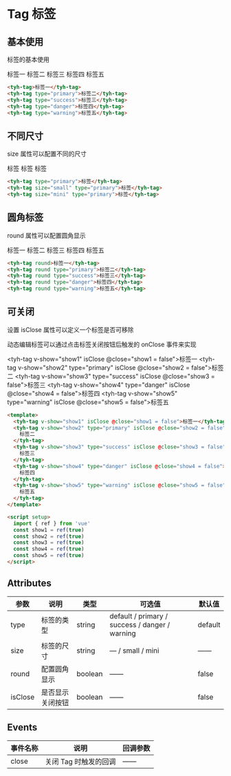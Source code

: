 # Tag 标签

## 基本使用

标签的基本使用

<tyh-tag>标签一</tyh-tag>
<tyh-tag type="primary">标签二</tyh-tag>
<tyh-tag type="success">标签三</tyh-tag>
<tyh-tag type="danger">标签四</tyh-tag>
<tyh-tag type="warning">标签五</tyh-tag>

```html
<tyh-tag>标签一</tyh-tag>
<tyh-tag type="primary">标签二</tyh-tag>
<tyh-tag type="success">标签三</tyh-tag>
<tyh-tag type="danger">标签四</tyh-tag>
<tyh-tag type="warning">标签五</tyh-tag>
```

## 不同尺寸

size 属性可以配置不同的尺寸

<tyh-tag type="primary">标签</tyh-tag>
<tyh-tag size="small" type="primary">标签</tyh-tag>
<tyh-tag size="mini" type="primary">标签</tyh-tag>

```html
<tyh-tag type="primary">标签</tyh-tag>
<tyh-tag size="small" type="primary">标签</tyh-tag>
<tyh-tag size="mini" type="primary">标签</tyh-tag>
```

## 圆角标签

round 属性可以配置圆角显示

<tyh-tag round>标签一</tyh-tag>
<tyh-tag round type="primary">标签二</tyh-tag>
<tyh-tag round type="success">标签三</tyh-tag>
<tyh-tag round type="danger">标签四</tyh-tag>
<tyh-tag round type="warning">标签五</tyh-tag>

```html
<tyh-tag round>标签一</tyh-tag>
<tyh-tag round type="primary">标签二</tyh-tag>
<tyh-tag round type="success">标签三</tyh-tag>
<tyh-tag round type="danger">标签四</tyh-tag>
<tyh-tag round type="warning">标签五</tyh-tag>
```

## 可关闭

设置 isClose 属性可以定义一个标签是否可移除

动态编辑标签可以通过点击标签关闭按钮后触发的 onClose 事件来实现

<tyh-tag v-show="show1" isClose @close="show1 = false">标签一</tyh-tag>
<tyh-tag v-show="show2" type="primary" isClose @close="show2 = false">标签二</tyh-tag>
<tyh-tag v-show="show3" type="success" isClose @close="show3 = false">标签三</tyh-tag>
<tyh-tag v-show="show4" type="danger" isClose @close="show4 = false">标签四</tyh-tag>
<tyh-tag v-show="show5" type="warning" isClose @close="show5 = false">标签五</tyh-tag>

```html
<template>
  <tyh-tag v-show="show1" isClose @close="show1 = false">标签一</tyh-tag>
  <tyh-tag v-show="show2" type="primary" isClose @close="show2 = false">
    标签二
  </tyh-tag>
  <tyh-tag v-show="show3" type="success" isClose @close="show3 = false">
    标签三
  </tyh-tag>
  <tyh-tag v-show="show4" type="danger" isClose @close="show4 = false">
    标签四
  </tyh-tag>
  <tyh-tag v-show="show5" type="warning" isClose @close="show5 = false">
    标签五
  </tyh-tag>
</template>

<script setup>
  import { ref } from 'vue'
  const show1 = ref(true)
  const show2 = ref(true)
  const show3 = ref(true)
  const show4 = ref(true)
  const show5 = ref(true)
</script>
```

## Attributes

| 参数    | 说明             | 类型    | 可选值                                         | 默认值  |
| ------- | ---------------- | ------- | ---------------------------------------------- | ------- |
| type    | 标签的类型       | string  | default / primary / success / danger / warning | default |
| size    | 标签的尺寸       | string  | — / small / mini                               | ——      |
| round   | 配置圆角显示     | boolean | ——                                             | false   |
| isClose | 是否显示关闭按钮 | boolean | ——                                             | false   |

## Events

| 事件名称 | 说明                  | 回调参数 |
| -------- | --------------------- | -------- |
| close    | 关闭 Tag 时触发的回调 | ——       |

<script setup>
  import { ref } from 'vue'
  const show1 = ref(true)
  const show2 = ref(true)
  const show3 = ref(true)
  const show4 = ref(true)
  const show5 = ref(true)
</script>
